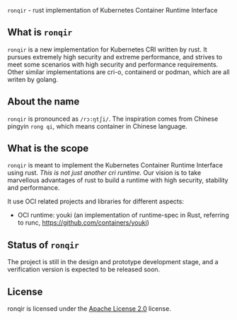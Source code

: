 `ronqir` - rust implementation of Kubernetes Container Runtime Interface
## What is `ronqir`
`ronqir` is a new implementation for Kubernetes CRI written by rust. It pursues extremely high security and extreme performance, and strives to meet some scenarios with high security and performance requirements. Other similar implementations are cri-o, containerd or podman, which are all writen by golang.

## About the name
`ronqir` is pronounced as `/rɔ:ŋtʃi/`. The inspiration comes from Chinese pingyin `rong qi`, which means container in Chinese language.

## What is the scope
`ronqir` is meant to implement the Kubernetes Container Runtime Interface using rust. *This is not just another cri runtime.* Our vision is to take marvellous advantages of rust to build a runtime with high security, stability and performance.

It use OCI related projects and libraries for different aspects:
- OCI runtime: youki (an implementation of runtime-spec in Rust, referring to runc, https://github.com/containers/youki)

## Status of `ronqir`
The project is still in the design and prototype development stage, and a verification version is expected to be released soon.

## License
ronqir is licensed under the [Apache License 2.0](./LICENSE) license.
